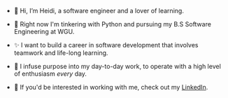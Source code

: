 - 👋 Hi, I’m Heidi, a software engineer and a lover of learning.
- :wrench: Right now I'm tinkering with Python and pursuing my B.S Software Engineering at WGU. 

- ✨ I want to build a career in software development that involves teamwork and life-long learning. 
- 💞️ I infuse purpose into my day-to-day work, to operate with a high level of enthusiasm <em>every</em> day.
- 💼 If you'd be interested in working with me, check out my [LinkedIn](https://www.linkedin.com/in/heidi-negrete/).
